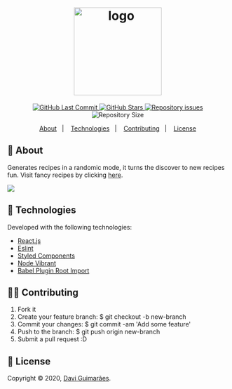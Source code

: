 <h1 align="center">
  <img alt="logo" src="https://i.imgur.com/CAbmzAU.png" width="200"/>
  <br>
</h1>

<p align="center">
  <a href="https://github.com/Davigl/pwa-fancy-recipes/commits/master">
    <img alt="GitHub Last Commit" src="https://img.shields.io/github/last-commit/Davigl/pwa-fancy-recipes?style=flat-square&color=ff69b4">
  </a>
  
  <a href="https://github.com/Davigl/pwa-fancy-recipes/stargazers">
    <img alt="GitHub Stars" src="https://img.shields.io/github/stars/Davigl/pwa-fancy-recipes.svg">
  </a>

  <a href="https://github.com/Davigl/pwa-fancy-recipes/issues">
    <img alt="Repository issues" src="https://img.shields.io/github/issues/Davigl/pwa-fancy-recipes?style=flat-square&color=yellow">
  </a>

  <img alt="Repository Size" src="https://img.shields.io/github/repo-size/Davigl/pwa-fancy-recipes?style=flat-square&color=blueviolet">
</p>

<p align="center">
  <a href="#thinking-about">About</a>&nbsp;&nbsp;&nbsp;|&nbsp;&nbsp;&nbsp;
  <a href="#rocket-technologies">Technologies</a>&nbsp;&nbsp;&nbsp;|&nbsp;&nbsp;&nbsp;
  <a href="#user-content--contributing">Contributing</a>&nbsp;&nbsp;&nbsp;|&nbsp;&nbsp;&nbsp;
  <a href="#memo-license">License</a>
</p>

## :thinking: About

<div>

Generates recipes in a randomic mode, it turns the discover to new recipes fun. Visit fancy recipes by clicking [here](http://fancy-recipes.netlify.app/).

![](https://i.imgur.com/Lzpweeu.gif)

</div>

## :rocket: Technologies

Developed with the following technologies:

- [React.js](https://github.com/axios/axios)
- [Eslint](https://github.com/eslint/eslint)
- [Styled Components](https://github.com/styled-components/styled-components)
- [Node Vibrant](https://github.com/Vibrant-Colors/node-vibrant)
- [Babel Plugin Root Import](https://github.com/entwicklerstube/babel-plugin-root-import)

## 💁🏻 Contributing

1. Fork it
2. Create your feature branch: $ git checkout -b new-branch
3. Commit your changes: $ git commit -am 'Add some feature'
4. Push to the branch: $ git push origin new-branch
5. Submit a pull request :D

## :memo: License

Copyright © 2020, [Davi Guimarães](https://github.com/davigl).
